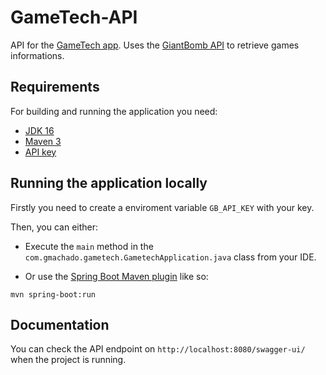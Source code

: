 # GameTech-API
API for the [GameTech app](https://github.com/gm1357/GameTech). Uses the [GiantBomb API](https://www.giantbomb.com/api/) to retrieve games informations.

## Requirements

For building and running the application you need:

- [JDK 16](https://www.oracle.com/java/technologies/javase-jdk16-downloads.html)
- [Maven 3](https://maven.apache.org)
- [API key](https://www.giantbomb.com/api/)

## Running the application locally

Firstly you need to create a enviroment variable `GB_API_KEY` with your key.

Then, you can either:

 - Execute the `main` method in the `com.gmachado.gametech.GametechApplication.java` class from your IDE.

 - Or use the [Spring Boot Maven plugin](https://docs.spring.io/spring-boot/docs/current/reference/html/build-tool-plugins-maven-plugin.html) like so:

```shell
mvn spring-boot:run
```

## Documentation

You can check the API endpoint on `http://localhost:8080/swagger-ui/` when the project is running.
